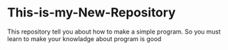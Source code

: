 # This-is-my-New-Repository
This repository tell you about how to make a simple program. So you must learn to make your knowladge about program is good
